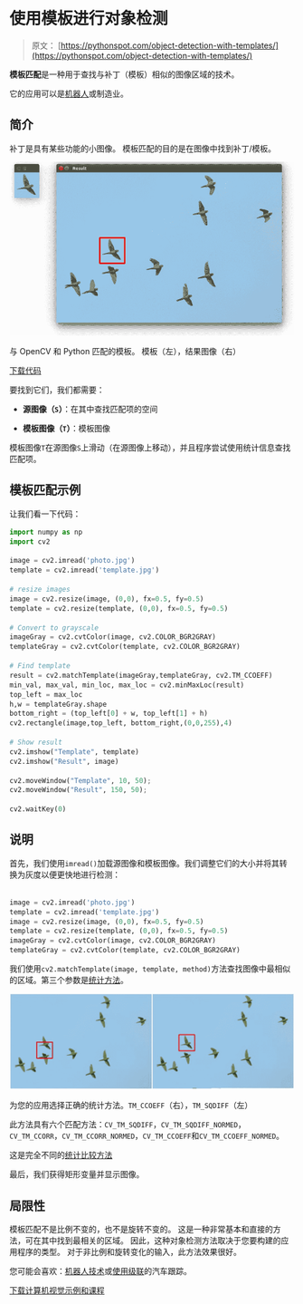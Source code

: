 # 使用模板进行对象检测

> 原文： [https://pythonspot.com/object-detection-with-templates/](https://pythonspot.com/object-detection-with-templates/)

**模板匹配**是一种用于查找与补丁（模板）相似的图像区域的技术。

它的应用可以是[机器人](https://pythonspot.com/robotics)或制造业。

## 简介

补丁是具有某些功能的小图像。 模板匹配的目的是在图像中找到补丁/模板。

![template matching opencv](img/3d85797cd44b2c4b3348bfd4fc8a7795.jpg) 

与 OpenCV 和 Python 匹配的模板。 模板（左），结果图像（右）

[下载代码](https://pythonspot.com/download-vision-examples/)

要找到它们，我们都需要：

*   **源图像（`S`）**：在其中查找匹配项的空间

*   **模板图像（`T`）**：模板图像

模板图像`T`在源图像`S`上滑动（在源图像上移动），并且程序尝试使用统计信息查找匹配项。

## 模板匹配示例

让我们看一下代码：

```py
import numpy as np
import cv2

image = cv2.imread('photo.jpg')
template = cv2.imread('template.jpg')

# resize images
image = cv2.resize(image, (0,0), fx=0.5, fy=0.5)
template = cv2.resize(template, (0,0), fx=0.5, fy=0.5)

# Convert to grayscale
imageGray = cv2.cvtColor(image, cv2.COLOR_BGR2GRAY)
templateGray = cv2.cvtColor(template, cv2.COLOR_BGR2GRAY)

# Find template
result = cv2.matchTemplate(imageGray,templateGray, cv2.TM_CCOEFF)
min_val, max_val, min_loc, max_loc = cv2.minMaxLoc(result)
top_left = max_loc
h,w = templateGray.shape
bottom_right = (top_left[0] + w, top_left[1] + h)
cv2.rectangle(image,top_left, bottom_right,(0,0,255),4)

# Show result
cv2.imshow("Template", template)
cv2.imshow("Result", image)

cv2.moveWindow("Template", 10, 50);
cv2.moveWindow("Result", 150, 50);

cv2.waitKey(0)

```

## 说明

首先，我们使用`imread()`加载源图像和模板图像。我们调整它们的大小并将其转换为灰度以便更快地进行检测：

```py

image = cv2.imread('photo.jpg')
template = cv2.imread('template.jpg')
image = cv2.resize(image, (0,0), fx=0.5, fy=0.5)
template = cv2.resize(template, (0,0), fx=0.5, fy=0.5)
imageGray = cv2.cvtColor(image, cv2.COLOR_BGR2GRAY)
templateGray = cv2.cvtColor(template, cv2.COLOR_BGR2GRAY)

```

我们使用`cv2.matchTemplate(image, template, method)`方法查找图像中最相似的区域。第三个参数是[统计方法](https://docs.opencv.org/modules/imgproc/doc/object_detection.html?highlight=matchtemplate#matchtemplate)。

![Template Matching](img/671697da89293504fef04cfadad29c6b.jpg)

为您的应用选择正确的统计方法。`TM_CCOEFF`（右），`TM_SQDIFF`（左）

此方法具有六个匹配方法：`CV_TM_SQDIFF`，`CV_TM_SQDIFF_NORMED`，`CV_TM_CCORR`，`CV_TM_CCORR_NORMED`，`CV_TM_CCOEFF`和`CV_TM_CCOEFF_NORMED`。

这是完全不同的[统计比较方法](https://docs.opencv.org/modules/imgproc/doc/object_detection.html?highlight=matchtemplate#matchtemplate)

最后，我们获得矩形变量并显示图像。

## 局限性

模板匹配不是比例不变的，也不是旋转不变的。 这是一种非常基本和直接的方法，可在其中找到最相关的区域。 因此，这种对象检测方法取决于您要构建的应用程序的类型。 对于非比例和旋转变化的输入，此方法效果很好。

您可能会喜欢：[机器人技术](https://pythonspot.com/robotics)或[使用级联](https://pythonspot.com/car-tracking-with-cascades/)的汽车跟踪。

[下载计算机视觉示例和课程](https://pythonspot.com/download-vision-examples/)